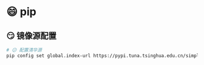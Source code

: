 # 😄 pip

## 😏 镜像源配置

```bash
# 😕 配置清华源
pip config set global.index-url https://pypi.tuna.tsinghua.edu.cn/simple

```
